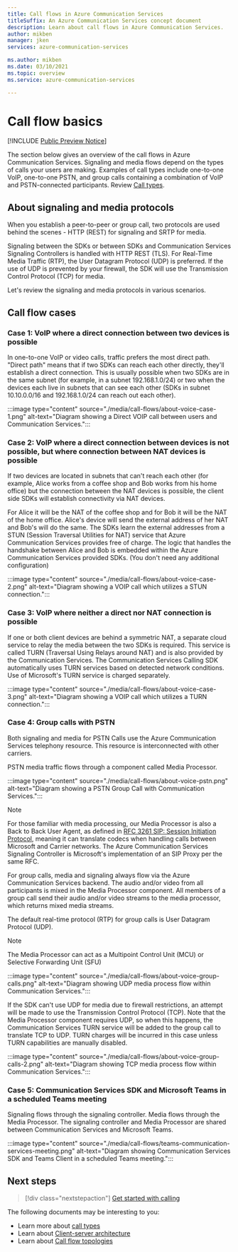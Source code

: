 ```yaml
---
title: Call flows in Azure Communication Services
titleSuffix: An Azure Communication Services concept document
description: Learn about call flows in Azure Communication Services.
author: mikben
manager: jken
services: azure-communication-services

ms.author: mikben
ms.date: 03/10/2021
ms.topic: overview
ms.service: azure-communication-services

---
```

# Call flow basics

[!INCLUDE [Public Preview Notice](../includes/public-preview-include.md)]

The section below gives an overview of the call flows in Azure Communication Services. Signaling and media flows depend on the types of calls your users are making. Examples of call types include one-to-one VoIP, one-to-one PSTN, and group calls containing a combination of VoIP and PSTN-connected participants. Review [Call types](./voice-video-calling/about-call-types.md).

## About signaling and media protocols

When you establish a peer-to-peer or group call, two protocols are used behind the scenes - HTTP (REST) for signaling and SRTP for media.

Signaling between the SDKs or between SDKs and Communication Services Signaling Controllers is handled with HTTP REST (TLS). For Real-Time Media Traffic (RTP), the User Datagram Protocol (UDP) is preferred. If the use of UDP is prevented by your firewall, the SDK will use the Transmission Control Protocol (TCP) for media.

Let's review the signaling and media protocols in various scenarios.

## Call flow cases

### Case 1: VoIP where a direct connection between two devices is possible

In one-to-one VoIP or video calls, traffic prefers the most direct path. "Direct path" means that if two SDKs can reach each other directly, they'll establish a direct connection. This is usually possible when two SDKs are in the same subnet (for example, in a subnet 192.168.1.0/24) or two when the devices each live in subnets that can see each other (SDKs in subnet 10.10.0.0/16 and 192.168.1.0/24 can reach out each other).

:::image type="content" source="./media/call-flows/about-voice-case-1.png" alt-text="Diagram showing a Direct VOIP call between users and Communication Services.":::

### Case 2: VoIP where a direct connection between devices is not possible, but where connection between NAT devices is possible

If two devices are located in subnets that can't reach each other (for example, Alice works from a coffee shop and Bob works from his home office) but the connection between the NAT devices is possible, the client side SDKs will establish connectivity via NAT devices.

For Alice it will be the NAT of the coffee shop and for Bob it will be the NAT of the home office. Alice's device will send the external address of her NAT and Bob's will do the same. The SDKs learn the external addresses from a STUN (Session Traversal Utilities for NAT) service that Azure Communication Services provides free of charge. The logic that handles the handshake between Alice and Bob is embedded within the Azure Communication Services provided SDKs. (You don't need any additional configuration)

:::image type="content" source="./media/call-flows/about-voice-case-2.png" alt-text="Diagram showing a VOIP call which utilizes a STUN connection.":::

### Case 3: VoIP where neither a direct nor NAT connection is possible

If one or both client devices are behind a symmetric NAT, a separate cloud service to relay the media between the two SDKs is required. This service is called TURN (Traversal Using Relays around NAT) and is also provided by the Communication Services. The Communication Services Calling SDK automatically uses TURN services based on detected network conditions. Use of Microsoft's TURN service is charged separately.

:::image type="content" source="./media/call-flows/about-voice-case-3.png" alt-text="Diagram showing a VOIP call which utilizes a TURN connection.":::

### Case 4: Group calls with PSTN

Both signaling and media for PSTN Calls use the Azure Communication Services telephony resource. This resource is interconnected with other carriers.

PSTN media traffic flows through a component called Media Processor.

:::image type="content" source="./media/call-flows/about-voice-pstn.png" alt-text="Diagram showing a PSTN Group Call with Communication Services.":::

> [!NOTE]
> For those familiar with media processing, our Media Processor is also a Back to Back User Agent, as defined in [RFC 3261 SIP: Session Initiation Protocol](https://tools.ietf.org/html/rfc3261), meaning it can translate codecs when handling calls between Microsoft and Carrier networks. The Azure Communication Services Signaling Controller is Microsoft's implementation of an SIP Proxy per the same RFC.

For group calls, media and signaling always flow via the Azure Communication Services backend. The audio and/or video from all participants is mixed in the Media Processor component. All members of a group call send their audio and/or video streams to the media processor, which returns mixed media streams.

The default real-time protocol (RTP) for group calls is User Datagram Protocol (UDP).

> [!NOTE]
> The Media Processor can act as a Multipoint Control Unit (MCU) or Selective Forwarding Unit (SFU)

:::image type="content" source="./media/call-flows/about-voice-group-calls.png" alt-text="Diagram showing UDP media process flow within Communication Services.":::

If the SDK can't use UDP for media due to firewall restrictions, an attempt will be made to use the Transmission Control Protocol (TCP). Note that the Media Processor component requires UDP, so when this happens, the Communication Services TURN service will be added to the group call to translate TCP to UDP. TURN charges will be incurred in this case unless TURN capabilities are manually disabled.

:::image type="content" source="./media/call-flows/about-voice-group-calls-2.png" alt-text="Diagram showing TCP media process flow within Communication Services.":::

### Case 5: Communication Services SDK and Microsoft Teams in a scheduled Teams meeting

Signaling flows through the signaling controller. Media flows through the Media Processor. The signaling controller and Media Processor are shared between Communication Services and Microsoft Teams.

:::image type="content" source="./media/call-flows/teams-communication-services-meeting.png" alt-text="Diagram showing Communication Services SDK and Teams Client in a scheduled Teams meeting.":::



## Next steps

> [!div class="nextstepaction"]
> [Get started with calling](../quickstarts/voice-video-calling/getting-started-with-calling.md)

The following documents may be interesting to you:

- Learn more about [call types](../concepts/voice-video-calling/about-call-types.md)
- Learn about [Client-server architecture](./client-and-server-architecture.md)
- Learn about [Call flow topologies](./detailed-call-flows.md)
